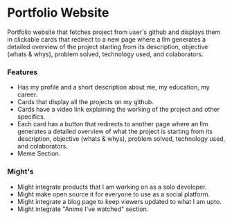# Portfolio Website
Portfolio website that fetches project from user's github and displays them in clickable cards that redirect to a new page where a llm generates a detailed overview of the project starting from its description, objective (whats & whys), problem solved, technology used, and colaborators.

### Features
   - Has my profile and a short description about me, my education, my career.
   - Cards that display all the projects on my github.
   - Cards have a video link explaining the working of the project and other specifics.
   - Each card has a button that redirects to another page where an llm generates a detailed overview of what the project is starting from its description, objective (whats & whys), problem solved, technology used, and colaborators.
   - Meme Section.

### Might's
   - Might integrate products that I am working on as a solo developer.
   - Might make open source it for everyone to use as a social platform.
   - Might integrate a blog page to keep viewers updated to what I am upto.
   - Might integrate "Anime I've watched" section.